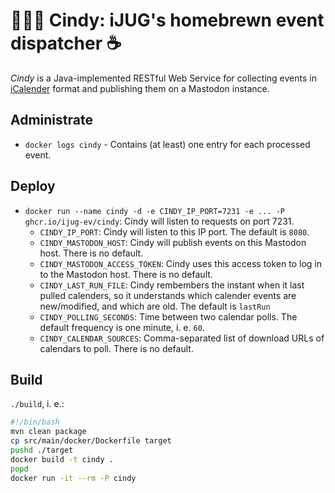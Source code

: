 # 👱🏻‍♀️ Cindy: iJUG's homebrewn event dispatcher ☕

*Cindy* is a Java-implemented RESTful Web Service for collecting events in [iCalender](https://www.rfc-editor.org/rfc/rfc5545.txt) format and publishing them on a Mastodon instance.


## Administrate

* `docker logs cindy` - Contains (at least) one entry for each processed event.


## Deploy

* `docker run --name cindy -d -e CINDY_IP_PORT=7231 -e ... -P ghcr.io/ijug-ev/cindy`: Cindy will listen to requests on port 7231.
  - `CINDY_IP_PORT`: Cindy will listen to this IP port. The default is `8080`.
  -	`CINDY_MASTODON_HOST`: Cindy will publish events on this Mastodon host. There is no default.
  -	`CINDY_MASTODON_ACCESS_TOKEN`: Cindy uses this access token to log in to the Mastodon host. There is no default.
  -	`CINDY_LAST_RUN_FILE`: Cindy rembembers the instant when it last pulled calenders, so it understands which calender events are new/modified, and which are old. The default is `lastRun`
  -	`CINDY_POLLING_SECONDS`: Time between two calendar polls. The default frequency is one minute, i. e. `60`.
  - `CINDY_CALENDAR_SOURCES`: Comma-separated list of download URLs of calendars to poll. There is no default.


## Build

`./build`, i. e.:
```bash
#!/bin/bash
mvn clean package
cp src/main/docker/Dockerfile target
pushd ./target
docker build -t cindy .
popd
docker run -it --rm -P cindy
```
